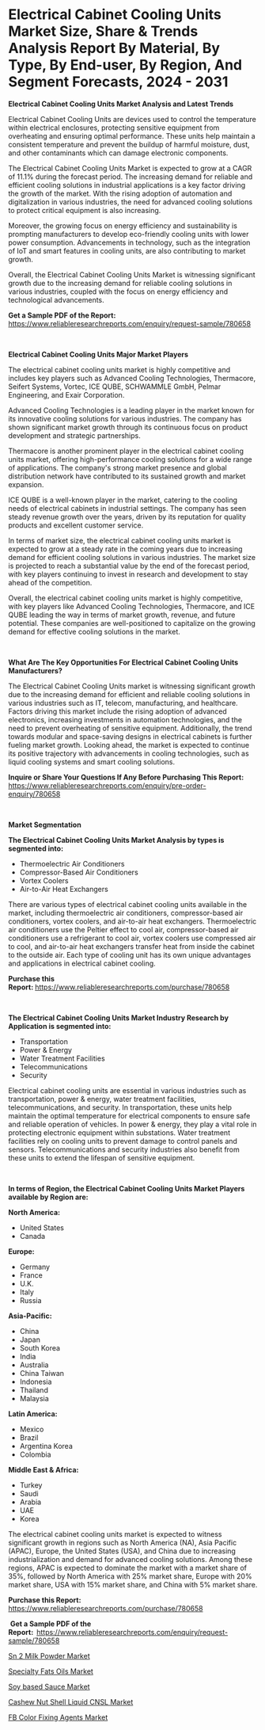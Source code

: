 <p><h1>Electrical Cabinet Cooling Units Market Size, Share & Trends Analysis Report By Material, By Type, By End-user, By Region, And Segment Forecasts, 2024 - 2031</h1></p><p><strong>Electrical Cabinet Cooling Units Market Analysis and Latest Trends</strong></p>
<p><p>Electrical Cabinet Cooling Units are devices used to control the temperature within electrical enclosures, protecting sensitive equipment from overheating and ensuring optimal performance. These units help maintain a consistent temperature and prevent the buildup of harmful moisture, dust, and other contaminants which can damage electronic components.</p><p>The Electrical Cabinet Cooling Units Market is expected to grow at a CAGR of 11.1% during the forecast period. The increasing demand for reliable and efficient cooling solutions in industrial applications is a key factor driving the growth of the market. With the rising adoption of automation and digitalization in various industries, the need for advanced cooling solutions to protect critical equipment is also increasing.</p><p>Moreover, the growing focus on energy efficiency and sustainability is prompting manufacturers to develop eco-friendly cooling units with lower power consumption. Advancements in technology, such as the integration of IoT and smart features in cooling units, are also contributing to market growth.</p><p>Overall, the Electrical Cabinet Cooling Units Market is witnessing significant growth due to the increasing demand for reliable cooling solutions in various industries, coupled with the focus on energy efficiency and technological advancements.</p></p>
<p><strong>Get a Sample PDF of the Report:&nbsp;</strong> <a href="https://www.reliableresearchreports.com/enquiry/request-sample/780658">https://www.reliableresearchreports.com/enquiry/request-sample/780658</a></p>
<p>&nbsp;</p>
<p><strong>Electrical Cabinet Cooling Units Major Market Players</strong></p>
<p><p>The electrical cabinet cooling units market is highly competitive and includes key players such as Advanced Cooling Technologies, Thermacore, Seifert Systems, Vortec, ICE QUBE, SCHWAMMLE GmbH, Pelmar Engineering, and Exair Corporation.</p><p>Advanced Cooling Technologies is a leading player in the market known for its innovative cooling solutions for various industries. The company has shown significant market growth through its continuous focus on product development and strategic partnerships.</p><p>Thermacore is another prominent player in the electrical cabinet cooling units market, offering high-performance cooling solutions for a wide range of applications. The company's strong market presence and global distribution network have contributed to its sustained growth and market expansion.</p><p>ICE QUBE is a well-known player in the market, catering to the cooling needs of electrical cabinets in industrial settings. The company has seen steady revenue growth over the years, driven by its reputation for quality products and excellent customer service.</p><p>In terms of market size, the electrical cabinet cooling units market is expected to grow at a steady rate in the coming years due to increasing demand for efficient cooling solutions in various industries. The market size is projected to reach a substantial value by the end of the forecast period, with key players continuing to invest in research and development to stay ahead of the competition.</p><p>Overall, the electrical cabinet cooling units market is highly competitive, with key players like Advanced Cooling Technologies, Thermacore, and ICE QUBE leading the way in terms of market growth, revenue, and future potential. These companies are well-positioned to capitalize on the growing demand for effective cooling solutions in the market.</p></p>
<p>&nbsp;</p>
<p><strong>What Are The Key Opportunities For Electrical Cabinet Cooling Units Manufacturers?</strong></p>
<p><p>The Electrical Cabinet Cooling Units market is witnessing significant growth due to the increasing demand for efficient and reliable cooling solutions in various industries such as IT, telecom, manufacturing, and healthcare. Factors driving this market include the rising adoption of advanced electronics, increasing investments in automation technologies, and the need to prevent overheating of sensitive equipment. Additionally, the trend towards modular and space-saving designs in electrical cabinets is further fueling market growth. Looking ahead, the market is expected to continue its positive trajectory with advancements in cooling technologies, such as liquid cooling systems and smart cooling solutions.</p></p>
<p><strong>Inquire or Share Your Questions If Any Before Purchasing This Report:</strong> <a href="https://www.reliableresearchreports.com/enquiry/pre-order-enquiry/780658">https://www.reliableresearchreports.com/enquiry/pre-order-enquiry/780658</a></p>
<p>&nbsp;</p>
<p><strong>Market Segmentation</strong></p>
<p><strong>The Electrical Cabinet Cooling Units Market Analysis by types is segmented into:</strong></p>
<p><ul><li>Thermoelectric Air Conditioners</li><li>Compressor-Based Air Conditioners</li><li>Vortex Coolers</li><li>Air-to-Air Heat Exchangers</li></ul></p>
<p><p>There are various types of electrical cabinet cooling units available in the market, including thermoelectric air conditioners, compressor-based air conditioners, vortex coolers, and air-to-air heat exchangers. Thermoelectric air conditioners use the Peltier effect to cool air, compressor-based air conditioners use a refrigerant to cool air, vortex coolers use compressed air to cool, and air-to-air heat exchangers transfer heat from inside the cabinet to the outside air. Each type of cooling unit has its own unique advantages and applications in electrical cabinet cooling.</p></p>
<p><strong>Purchase this Report:&nbsp;</strong><a href="https://www.reliableresearchreports.com/purchase/780658">https://www.reliableresearchreports.com/purchase/780658</a></p>
<p>&nbsp;</p>
<p><strong>The Electrical Cabinet Cooling Units Market Industry Research by Application is segmented into:</strong></p>
<p><ul><li>Transportation</li><li>Power & Energy</li><li>Water Treatment Facilities</li><li>Telecommunications</li><li>Security</li></ul></p>
<p><p>Electrical cabinet cooling units are essential in various industries such as transportation, power & energy, water treatment facilities, telecommunications, and security. In transportation, these units help maintain the optimal temperature for electrical components to ensure safe and reliable operation of vehicles. In power & energy, they play a vital role in protecting electronic equipment within substations. Water treatment facilities rely on cooling units to prevent damage to control panels and sensors. Telecommunications and security industries also benefit from these units to extend the lifespan of sensitive equipment.</p></p>
<p>&nbsp;</p>
<p><strong>In terms of Region, the Electrical Cabinet Cooling Units Market Players available by Region are:</strong></p>
<p>
    <p> <strong> North America: </strong>
        <ul>
            <li>United States</li>
            <li>Canada</li>
        </ul>
        </p> 
    <p> <strong> Europe: </strong>
        <ul>
            <li>Germany</li>
            <li>France</li>
            <li>U.K.</li>
            <li>Italy</li>
            <li>Russia</li>
        </ul>
        </p> 
    <p> <strong> Asia-Pacific: </strong>
        <ul>
            <li>China</li>
            <li>Japan</li>
            <li>South Korea</li>
            <li>India</li>
            <li>Australia</li>
            <li>China Taiwan</li>
            <li>Indonesia</li>
            <li>Thailand</li>
            <li>Malaysia</li>
        </ul>
        </p> 
    <p> <strong> Latin America: </strong>
        <ul>
            <li>Mexico</li>
            <li>Brazil</li>
            <li>Argentina Korea</li>
            <li>Colombia</li>
        </ul>
        </p> 
    <p> <strong> Middle East & Africa: </strong>
        <ul>
            <li>Turkey</li>
            <li>Saudi</li>
            <li>Arabia</li>
            <li>UAE</li>
            <li>Korea</li>
        </ul>
    </p>
    </p>
<p><p>The electrical cabinet cooling units market is expected to witness significant growth in regions such as North America (NA), Asia Pacific (APAC), Europe, the United States (USA), and China due to increasing industrialization and demand for advanced cooling solutions. Among these regions, APAC is expected to dominate the market with a market share of 35%, followed by North America with 25% market share, Europe with 20% market share, USA with 15% market share, and China with 5% market share.</p></p>
<p><strong>Purchase this Report: </strong><a href="https://www.reliableresearchreports.com/purchase/780658">https://www.reliableresearchreports.com/purchase/780658</a></p>
<p>&nbsp;<strong>Get a Sample PDF of the Report:&nbsp;&nbsp;</strong><a href="https://www.reliableresearchreports.com/enquiry/request-sample/780658">https://www.reliableresearchreports.com/enquiry/request-sample/780658</a></p>
<p><strong></strong></p>
<p><p><a href="https://medium.com/@raymondgray765/sn-2-milk-powder-market-outlook-industry-overview-and-forecast-2024-to-2031-04359b2e6012">Sn 2 Milk Powder Market</a></p><p><a href="https://medium.com/@patriciaknight1961/specialty-fats-oils-market-analysis-its-cagr-market-segmentation-and-global-industry-overview-504649816509">Specialty Fats Oils Market</a></p><p><a href="https://medium.com/@othamcclure/soy-based-sauce-market-share-evolution-and-market-growth-trends-2024-2031-a63c19974c21">Soy based Sauce Market</a></p><p><a href="https://medium.com/@patriciaknight1961/cashew-nut-shell-liquid-cnsl-market-size-and-market-trends-complete-industry-overview-2024-to-92ee8eb6d1eb">Cashew Nut Shell Liquid CNSL Market</a></p><p><a href="https://medium.com/@raymondgray765/fb-color-fixing-agents-market-report-reveals-the-latest-trends-and-growth-opportunities-of-this-50d7b80fa0e3">FB Color Fixing Agents Market</a></p></p>